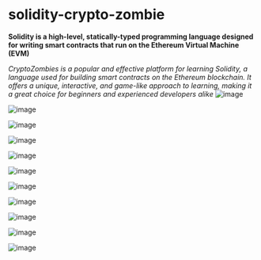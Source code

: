 # solidity-crypto-zombie
**Solidity is a high-level, statically-typed programming language designed for writing smart contracts that run on the Ethereum Virtual Machine (EVM)**


*CryptoZombies is a popular and effective platform for learning Solidity, a language used for building smart contracts on the Ethereum blockchain. It offers a unique, interactive, and game-like approach to learning, making it a great choice for beginners and experienced developers alike*
![image](https://github.com/user-attachments/assets/5bd82c8b-7771-4936-8159-c410b105765b)


![image](https://github.com/user-attachments/assets/6a37891d-cbc2-43bc-ade2-6a6689922b92)


![image](https://github.com/user-attachments/assets/c06bc97f-5e2c-45a8-af5d-225862bdb829)


![image](https://github.com/user-attachments/assets/b38cb052-345e-4d9b-a2c5-ec7d2fdef1ba)


![image](https://github.com/user-attachments/assets/c87fc008-3896-4706-b5c7-7a2b95a37fa7)


![image](https://github.com/user-attachments/assets/d8dc0c6f-7ea9-463c-bb91-078f0d2fcabd)


![image](https://github.com/user-attachments/assets/0f742516-429a-47e8-8f90-77925de69586)


![image](https://github.com/user-attachments/assets/cc98a6ba-459c-419f-a973-b65676ac0067)


![image](https://github.com/user-attachments/assets/4ac933c2-14f6-4647-bced-6651fcc7da26)


![image](https://github.com/user-attachments/assets/ac9a5e42-5259-4db2-99ac-612066a1abb6)


![image](https://github.com/user-attachments/assets/99664ac7-5f75-4275-acd8-1eff43b9e626)
